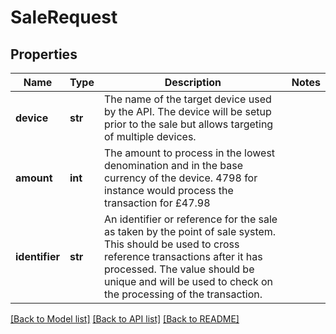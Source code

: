 # SaleRequest

## Properties
Name | Type | Description | Notes
------------ | ------------- | ------------- | -------------
**device** | **str** | The name of the target device used by the API. The device will be setup prior to the sale but allows targeting of multiple devices. | 
**amount** | **int** | The amount to process in the lowest denomination and in the base currency of the device. 4798 for instance would process the transaction for £47.98 | 
**identifier** | **str** | An identifier or reference for the sale as taken by the point of sale system. This should be used to cross reference transactions after it has processed. The value should be unique and will be used to check on the processing of the transaction. | 

[[Back to Model list]](../README.md#documentation-for-models) [[Back to API list]](../README.md#documentation-for-api-endpoints) [[Back to README]](../README.md)


